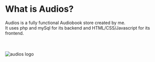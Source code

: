 # What is Audios?
Audios is a fully functional Audiobook store created by me.
<br>
It uses php and mySql for its backend and HTML/CSS/Javascript for its frontend.
<br>
<br>
<br>
<br>
![audios logo](https://user-images.githubusercontent.com/69627509/193090981-873cc9f9-572e-47fc-9bce-72a23fb0c7ff.png)


